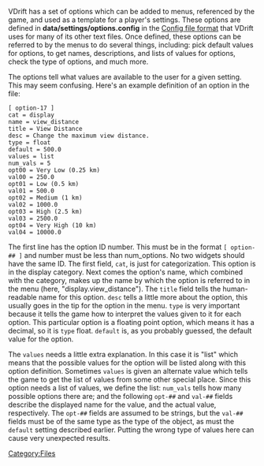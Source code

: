 VDrift has a set of options which can be added to menus, referenced by the game, and used as a template for a player's settings. These options are defined in **data/settings/options.config** in the [Config file format](Config_file_format.md) that VDrift uses for many of its other text files. Once defined, these options can be referred to by the menus to do several things, including: pick default values for options, to get names, descriptions, and lists of values for options, check the type of options, and much more.

The options tell what values are available to the user for a given setting. This may seem confusing. Here's an example definition of an option in the file:

    [ option-17 ]
    cat = display
    name = view_distance
    title = View Distance
    desc = Change the maximum view distance.
    type = float
    default = 500.0
    values = list
    num_vals = 5
    opt00 = Very Low (0.25 km)
    val00 = 250.0
    opt01 = Low (0.5 km)
    val01 = 500.0
    opt02 = Medium (1 km)
    val02 = 1000.0
    opt03 = High (2.5 km)
    val03 = 2500.0
    opt04 = Very High (10 km)
    val04 = 10000.0

The first line has the option ID number. This must be in the format `[ option-## ]` and number must be less than num\_options. No two widgets should have the same ID. The first field, `cat`, is just for categorization. This option is in the display category. Next comes the option's name, which combined with the category, makes up the name by which the option is referred to in the menu (here, "display.view\_distance"). The `title` field tells the human-readable name for this option. `desc` tells a little more about the option, this usually goes in the tip for the option in the menu. `type` is very important because it tells the game how to interpret the values given to it for each option. This particular option is a floating point option, which means it has a decimal, so it is `type` float. `default` is, as you probably guessed, the default value for the option.

The `values` needs a little extra explanation. In this case it is "list" which means that the possible values for the option will be listed along with this option definition. Sometimes `values` is given an alternate value which tells the game to get the list of values from some other special place. Since this option needs a list of values, we define the list: `num_vals` tells how many possible options there are; and the following `opt-##` and `val-##` fields describe the displayed name for the value, and the actual value, respectively. The `opt-##` fields are assumed to be strings, but the `val-##` fields must be of the same type as the type of the object, as must the `default` setting described earlier. Putting the wrong type of values here can cause very unexpected results.

<Category:Files>
